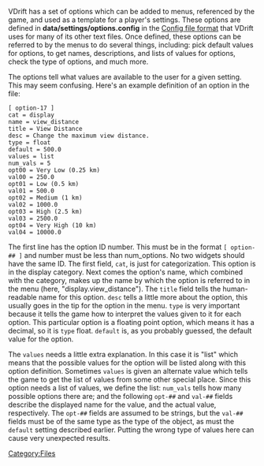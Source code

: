 VDrift has a set of options which can be added to menus, referenced by the game, and used as a template for a player's settings. These options are defined in **data/settings/options.config** in the [Config file format](Config_file_format.md) that VDrift uses for many of its other text files. Once defined, these options can be referred to by the menus to do several things, including: pick default values for options, to get names, descriptions, and lists of values for options, check the type of options, and much more.

The options tell what values are available to the user for a given setting. This may seem confusing. Here's an example definition of an option in the file:

    [ option-17 ]
    cat = display
    name = view_distance
    title = View Distance
    desc = Change the maximum view distance.
    type = float
    default = 500.0
    values = list
    num_vals = 5
    opt00 = Very Low (0.25 km)
    val00 = 250.0
    opt01 = Low (0.5 km)
    val01 = 500.0
    opt02 = Medium (1 km)
    val02 = 1000.0
    opt03 = High (2.5 km)
    val03 = 2500.0
    opt04 = Very High (10 km)
    val04 = 10000.0

The first line has the option ID number. This must be in the format `[ option-## ]` and number must be less than num\_options. No two widgets should have the same ID. The first field, `cat`, is just for categorization. This option is in the display category. Next comes the option's name, which combined with the category, makes up the name by which the option is referred to in the menu (here, "display.view\_distance"). The `title` field tells the human-readable name for this option. `desc` tells a little more about the option, this usually goes in the tip for the option in the menu. `type` is very important because it tells the game how to interpret the values given to it for each option. This particular option is a floating point option, which means it has a decimal, so it is `type` float. `default` is, as you probably guessed, the default value for the option.

The `values` needs a little extra explanation. In this case it is "list" which means that the possible values for the option will be listed along with this option definition. Sometimes `values` is given an alternate value which tells the game to get the list of values from some other special place. Since this option needs a list of values, we define the list: `num_vals` tells how many possible options there are; and the following `opt-##` and `val-##` fields describe the displayed name for the value, and the actual value, respectively. The `opt-##` fields are assumed to be strings, but the `val-##` fields must be of the same type as the type of the object, as must the `default` setting described earlier. Putting the wrong type of values here can cause very unexpected results.

<Category:Files>
